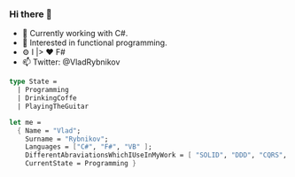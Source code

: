 ### Hi there 👋

- 🔭 Сurrently working with C#.
- 🌱 Interested in functional programming.
- ⚙ I |> ❤ F#
- 📫 Twitter: @VladRybnikov

```fsharp
type State = 
  | Programming
  | DrinkingCoffe 
  | PlayingTheGuitar

let me = 
  { Name = "Vlad"; 
    Surname = "Rybnikov"; 
    Languages = ["C#", "F#", "VB" ]; 
    DifferentAbraviationsWhichIUseInMyWork = [ "SOLID", "DDD", "CQRS", "KISS", "DRY" ];
    CurrentState = Programming }
```


